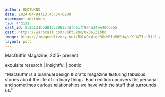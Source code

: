 ```yaml
---
author: UNKTUKNO
date: 2024-04-04T13:45:34+0200
username: unktukno
fid: 442122
cast_id: 0x36131bbd8157506354dfde1ff9e4a34ee40dd6b5
cast: https://warpcast.com/unktukno/0x36131bbd
image: https://imagedelivery.net/BXluQx4ige9GuW0Ia56BHw/e911873a-91c1-45ca-d6fd-0efb48769200/original
layout: post
---
```

MacGuffin Magazine, 2015- present  
  
exquisite research | insightful | poetic   
  
"MacGuffin is a biannual design & crafts magazine featuring fabulous stories about the life of ordinary things. Each edition uncovers the personal and sometimes curious relationships we have with the stuff that surrounds us."  

<img src='https://imagedelivery.net/BXluQx4ige9GuW0Ia56BHw/e911873a-91c1-45ca-d6fd-0efb48769200/original' alt='' referrerpolicy='no-referrer'/>
<img src='https://imagedelivery.net/BXluQx4ige9GuW0Ia56BHw/29c45177-b963-4aa7-9de9-60e6c7f77200/original' alt='' referrerpolicy='no-referrer'/>